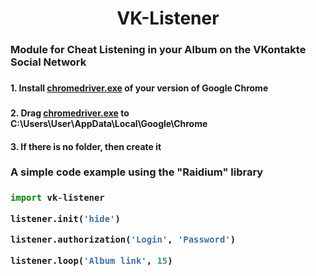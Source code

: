 <h1 align="center">VK-Listener</h1>

<h3>Module for Cheat Listening in your Album on the VKontakte Social Network<h3>

<h4>1. Install <a href="https://chromedriver.chromium.org/downloads">chromedriver.exe</a> of your version of Google Chrome<h3>
<h4>2. Drag <a href="https://chromedriver.chromium.org/downloads">chromedriver.exe</a> to C:\Users\User\AppData\Local\Google\Chrome<h4>
<h4>3. If there is no folder, then create it<h4>

<h3>A simple code example using the "Raidium" library<h3>

```python
import vk-listener

listener.init('hide')

listener.authorization('Login', 'Password')

listener.loop('Album link', 15)
```

